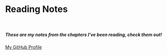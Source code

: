 # **Reading Notes**
<br>

##### These are my notes from the chapters I've been reading, check them out!

[My GitHub Profile](https://github.com/AtkinsonKyle)
